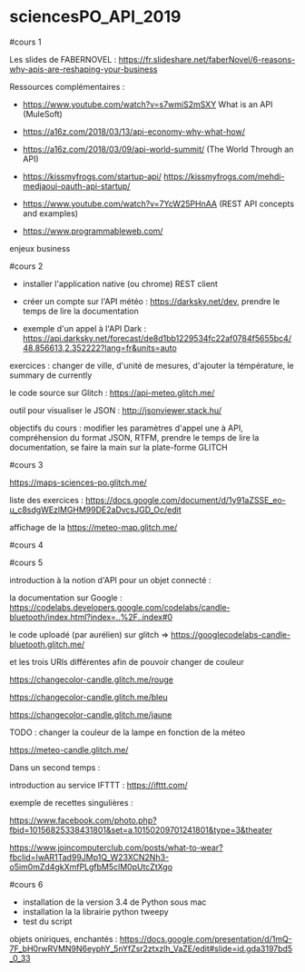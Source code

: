 # sciencesPO_API_2019

#cours 1

Les slides de FABERNOVEL : https://fr.slideshare.net/faberNovel/6-reasons-why-apis-are-reshaping-your-business

Ressources complémentaires : 

- https://www.youtube.com/watch?v=s7wmiS2mSXY What is an API (MuleSoft)
- https://a16z.com/2018/03/13/api-economy-why-what-how/
- https://a16z.com/2018/03/09/api-world-summit/ (The World Through an API)
- https://kissmyfrogs.com/startup-api/
https://kissmyfrogs.com/mehdi-medjaoui-oauth-api-startup/

- https://www.youtube.com/watch?v=7YcW25PHnAA (REST API concepts and examples)

- https://www.programmableweb.com/

enjeux business

#cours 2

- installer l'application native (ou chrome) REST client 

- créer un compte sur l'API météo : https://darksky.net/dev, prendre le temps de lire la documentation 

- exemple d'un appel à l'API Dark : https://api.darksky.net/forecast/de8d1bb1229534fc22af0784f5655bc4/48.856613,2.352222?lang=fr&units=auto

exercices : changer de ville, d'unité de mesures, d'ajouter la témpérature, le summary de currently

le code source sur Glitch : https://api-meteo.glitch.me/

outil pour visualiser le JSON : http://jsonviewer.stack.hu/

objectifs du cours : modifier les paramètres d'appel une à API, compréhension du format JSON, RTFM, prendre le temps de lire la documentation, se faire la main sur la plate-forme GLITCH

#cours 3

https://maps-sciences-po.glitch.me/

liste des exercices : https://docs.google.com/document/d/1y91aZSSE_eo-u_c8sdgWEzlMGHM99DE2aDvcsJGD_Oc/edit

affichage de la https://meteo-map.glitch.me/

#cours 4



#cours 5

introduction à la notion d'API pour un objet connecté : 

la documentation sur Google : https://codelabs.developers.google.com/codelabs/candle-bluetooth/index.html?index=..%2F..index#0

le code uploadé (par aurélien) sur glitch => https://googlecodelabs-candle-bluetooth.glitch.me/ 

et les trois URls différentes afin de pouvoir changer de couleur 

https://changecolor-candle.glitch.me/rouge

https://changecolor-candle.glitch.me/bleu

https://changecolor-candle.glitch.me/jaune



TODO : changer la couleur de la lampe en fonction de la méteo 

https://meteo-candle.glitch.me/


Dans un second temps : 

introduction au service IFTTT : https://ifttt.com/

exemple de recettes singulières : 

https://www.facebook.com/photo.php?fbid=10156825338431801&set=a.10150209701241801&type=3&theater

https://www.joincomputerclub.com/posts/what-to-wear?fbclid=IwAR1Tad99JMp1Q_W23XCN2Nh3-o5im0mZd4gkXmfPLgfbM5clM0pUtcZtXgo



#cours 6

- installation de la version 3.4 de Python sous mac 
- installation la la librairie python tweepy
- test du script 

objets oniriques, enchantés : https://docs.google.com/presentation/d/1mQ-7F_bH0rwRVMN9N6eyphY_5nYfZsr2ztxzlh_VaZE/edit#slide=id.gda3197bd5_0_33

